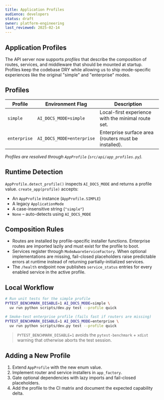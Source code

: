 ```yaml
---
title: Application Profiles
audience: developers
status: draft
owner: platform-engineering
last_reviewed: 2025-02-14
---
```


## Application Profiles

The API server now supports _profiles_ that describe the composition of routes,
services, and middleware that should be mounted at startup. Profiles keep the
codebase DRY while allowing us to ship mode-specific experiences like the
original "simple" and "enterprise" modes.

## Profiles

| Profile      | Environment Flag          | Description                                          |
| ------------ | ------------------------- | ---------------------------------------------------- |
| `simple`     | `AI_DOCS_MODE=simple`     | Local-first experience with the minimal route set.   |
| `enterprise` | `AI_DOCS_MODE=enterprise` | Enterprise surface area (routers must be installed). |

_Profiles are resolved through `AppProfile` (`src/api/app_profiles.py`)._

## Runtime Detection

`AppProfile.detect_profile()` inspects `AI_DOCS_MODE` and returns a profile
value. `create_app(profile)` accepts:

- An `AppProfile` instance (`AppProfile.SIMPLE`)
- A legacy `ApplicationMode`
- A case-insensitive string (`"simple"`)
- `None` – auto-detects using `AI_DOCS_MODE`

## Composition Rules

- Routes are installed by profile-specific installer functions. Enterprise
  routes are imported lazily and must exist for the profile to boot.
- Services register through `ModeAwareServiceFactory`. When optional
  implementations are missing, fail-closed placeholders raise predictable
  errors at runtime instead of returning partially-initialized services.
- The `/health` endpoint now publishes `service_status` entries for every
  enabled service in the active profile.

## Local Workflow

```bash
# Run unit tests for the simple profile
PYTEST_BENCHMARK_DISABLE=1 AI_DOCS_MODE=simple \
  uv run python scripts/dev.py test --profile quick

# Smoke-test enterprise profile (fails fast if routers are missing)
PYTEST_BENCHMARK_DISABLE=1 AI_DOCS_MODE=enterprise \
  uv run python scripts/dev.py test --profile quick
```

> `PYTEST_BENCHMARK_DISABLE=1` avoids the `pytest-benchmark` + `xdist` warning
> that otherwise aborts the test session.

## Adding a New Profile

1. Extend `AppProfile` with the new enum value.
2. Implement router and service installers in `app_factory`.
3. Gate optional dependencies with lazy imports and fail-closed placeholders.
4. Add the profile to the CI matrix and document the expected capability delta.
